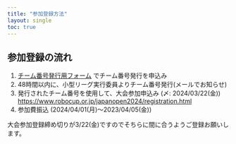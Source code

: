 ```yaml
---
title: "参加登録方法"
layout: single
toc: true
---
```



## 参加登録の流れ
1. [チーム番号発行用フォーム](https://forms.gle/tyMFXrdWAsiuQzn3A) でチーム番号発行を申込み
2. 48時間以内に、小型リーグ実行委員よりチーム番号発行(メールでお知らせ)
3. 発行されたチーム番号を使用して、大会参加申込み (〆: 2024/03/22(金))
    	 https://www.robocup.or.jp/japanopen2024/registration.html
4. 参加費振込 (2024/04/01(月)～2023/04/05(金))


大会参加登録締め切りが3/22(金)ですのでそちらに間に合うようご登録お願いします。
